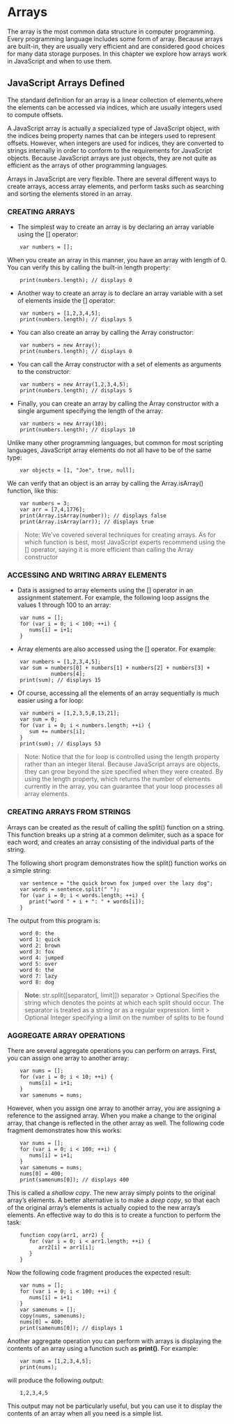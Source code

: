 # Arrays

The array is the most common data structure in computer programming. Every programming language includes some form of array. Because arrays are built-in, they are usually very efficient and are considered good choices for many data storage purposes. In this chapter we explore how arrays work in JavaScript and when to use them.

## JavaScript Arrays Defined

The standard definition for an array is a linear collection of elements,where the elements can be accessed via indices, which are usually integers used to compute offsets.

A JavaScript array is actually a specialized type of JavaScript object, with the indices being property names that can be integers used to represent offsets. However, when integers are used for indices, they are converted to strings internally in order to conform to the requirements for JavaScript objects. Because JavaScript arrays are just objects, they are not quite as efficient as the arrays of other programming languages.

Arrays in JavaScript are very flexible. There are several different ways to create arrays, access array elements, and perform tasks such as searching and sorting the elements stored in an array.

### CREATING ARRAYS

* The simplest way to create an array is by declaring an array variable using the [] operator:
```
    var numbers = [];
```
When you create an array in this manner, you have an array with length of 0. You can verify this by calling the built-in length property:
```
    print(numbers.length); // displays 0
```

* Another way to create an array is to declare an array variable with a set of elements inside the [] operator:
```
    var numbers = [1,2,3,4,5];
    print(numbers.length); // displays 5
```

* You can also create an array by calling the Array constructor:
```
    var numbers = new Array();
    print(numbers.length); // displays 0
```

* You can call the Array constructor with a set of elements as arguments to the constructor:
```
    var numbers = new Array(1,2,3,4,5);
    print(numbers.length); // displays 5
```

* Finally, you can create an array by calling the Array constructor with a single argument specifying the length of the array:
```
    var numbers = new Array(10);
    print(numbers.length); // displays 10
```

Unlike many other programming languages, but common for most scripting languages, JavaScript array elements do not all have to be of the same type:
```
    var objects = [1, "Joe", true, null];
```

We can verify that an object is an array by calling the Array.isArray() function, like this:
```
    var numbers = 3;
    var arr = [7,4,1776];
    print(Array.isArray(number)); // displays false
    print(Array.isArray(arr)); // displays true
```


> Note: We’ve covered several techniques for creating arrays. As for which function is best, most JavaScript experts recommend using the [] operator, saying it is more efficient than calling the Array constructor


### ACCESSING AND WRITING ARRAY ELEMENTS

* Data is assigned to array elements using the [] operator in an assignment statement. For example, the following loop assigns the values 1 through 100 to an array:
```
    var nums = [];
    for (var i = 0; i < 100; ++i) {
       nums[i] = i+1;
    }
```

* Array elements are also accessed using the [] operator. For example:
```
    var numbers = [1,2,3,4,5];
    var sum = numbers[0] + numbers[1] + numbers[2] + numbers[3] +
              numbers[4];
    print(sum); // displays 15
```

* Of course, accessing all the elements of an array sequentially is much easier using a for loop:
```
    var numbers = [1,2,3,5,8,13,21];
    var sum = 0;
    for (var i = 0; i < numbers.length; ++i) {
       sum += numbers[i];
    }
    print(sum); // displays 53
```
> Note: Notice that the for loop is controlled using the length property rather than an integer literal. Because JavaScript arrays are objects, they can grow beyond the size specified when they were created. By using the length property, which returns the number of elements currently in the array, you can guarantee that your loop processes all array elements.

### CREATING ARRAYS FROM STRINGS

Arrays can be created as the result of calling the split() function on a string. This function breaks up a string at a common delimiter, such as a space for each word, and creates an array consisting of the individual parts of the string.

The following short program demonstrates how the split() function works on a simple string:
```
    var sentence = "the quick brown fox jumped over the lazy dog";
    var words = sentence.split(" ");
    for (var i = 0; i < words.length; ++i) {
       print("word " + i + ": " + words[i]);
    }
```
The output from this program is:
```
    word 0: the
    word 1: quick
    word 2: brown
    word 3: fox
    word 4: jumped
    word 5: over
    word 6: the
    word 7: lazy
    word 8: dog
```

> **Note**: str.split([separator[, limit]])
separator > Optional
Specifies the string which denotes the points at which each split should occur. The separator is treated as a string or as a regular expression.
limit > Optional
Integer specifying a limit on the number of splits to be found

### AGGREGATE ARRAY OPERATIONS

There are several aggregate operations you can perform on arrays. First, you can assign one array to another array:
```
    var nums = [];
    for (var i = 0; i < 10; ++i) {
       nums[i] = i+1;
    }
    var samenums = nums;
```
However, when you assign one array to another array, you are assigning a reference to the assigned array. When you make a change to the original array, that change is reflected in the other array as well. The following code fragment demonstrates how this works:
```
    var nums = [];
    for (var i = 0; i < 100; ++i) {
       nums[i] = i+1;
    }
    var samenums = nums;
    nums[0] = 400;
    print(samenums[0]); // displays 400
```
This is called a *shallow copy*. The new array simply points to the original array’s elements. A better alternative is to make a *deep copy*, so that each of the original array’s elements is actually copied to the new array’s elements. An effective way to do this is to create a function to perform the task:
```
    function copy(arr1, arr2) {
       for (var i = 0; i < arr1.length; ++i) {
          arr2[i] = arr1[i];
       }
    }
```
Now the following code fragment produces the expected result:
```
    var nums = [];
    for (var i = 0; i < 100; ++i) {
       nums[i] = i+1;
    }
    var samenums = [];
    copy(nums, samenums);
    nums[0] = 400;
    print(samenums[0]); // displays 1
```

Another aggregate operation you can perform with arrays is displaying the contents of an array using a function such as **print()**. For example:
```
    var nums = [1,2,3,4,5];
    print(nums);
```
will produce the following output:
```
    1,2,3,4,5
```
This output may not be particularly useful, but you can use it to display the contents of an array when all you need is a simple list.
